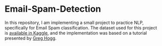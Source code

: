 # Email-Spam-Detection

In this repository, I am implementing a small project to practice NLP, specifically for Email Spam classification.  The dataset used for this project is [available in Kaggle](https://www.kaggle.com/datasets/uciml/sms-spam-collection-dataset), and the implementation was based on a tutorial presented by [Greg Hogg](https://www.youtube.com/watch?v=hOuvYcw_sVQ).
